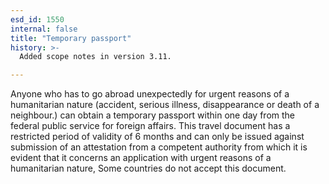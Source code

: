 ```yaml
---
esd_id: 1550
internal: false
title: "Temporary passport"
history: >-
  Added scope notes in version 3.11.

---
```


Anyone who has to go abroad unexpectedly for urgent reasons of a humanitarian nature (accident, serious illness, disappearance or death of a neighbour.) can obtain a temporary passport within one day from the federal public service for foreign affairs. This travel document has a restricted period of validity of 6 months and can only be issued against submission of an attestation from a competent authority from which it is evident that it concerns an application with urgent reasons of a humanitarian nature, Some countries do not accept this document. 

